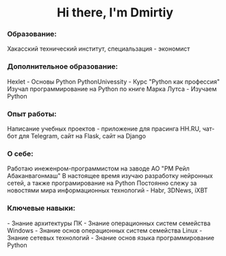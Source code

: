 <div id="header" align=center>
  <h1>Hi there, I'm Dmirtiy</h1>
</div>

<h3>Образование:</h3>
Хакасский технический институт, специальзация - экономист

<h3>Дополнительное образование:</h3>
Hexlet - Основы Python
PythonUnivessity - Курс "Python как профессия"
Изучал программирование на Python по книге Марка Лутса - Изучаем Python

<h3>Опыт работы:</h3>
Написание учебных проектов - приложение для прасинга HH.RU, чат-бот для Telegram, сайт на Flask, сайт на Django

<h3>О себе:</h3>
Работаю инеженром-программистом на заводе АО "РМ Рейл Абаканвагонмаш"
В настоящее время изучаю разработку нейронных сетей, а также програмирование на Python
Постоянно слежу за новостями мира информационных технологий - Habr, 3DNews, iXBT

<h3>Ключевые навыки:</h3>
- Знание архитектуры ПК
- Знание операционных систем семейства Windows
- Знание основ операционных систем семейства Linux
- Знание сетевых технологий
- Знание основ языка программирование Python



<!--
**Lirikman/Lirikman** is a ✨ _special_ ✨ repository because its `README.md` (this file) appears on your GitHub profile.

Here are some ideas to get you started:

- 🔭 I’m currently working on ...
- 🌱 I’m currently learning ...
- 👯 I’m looking to collaborate on ...
- 🤔 I’m looking for help with ...
- 💬 Ask me about ...
- 📫 How to reach me: ...
- 😄 Pronouns: ...
- ⚡ Fun fact: ...
-->
